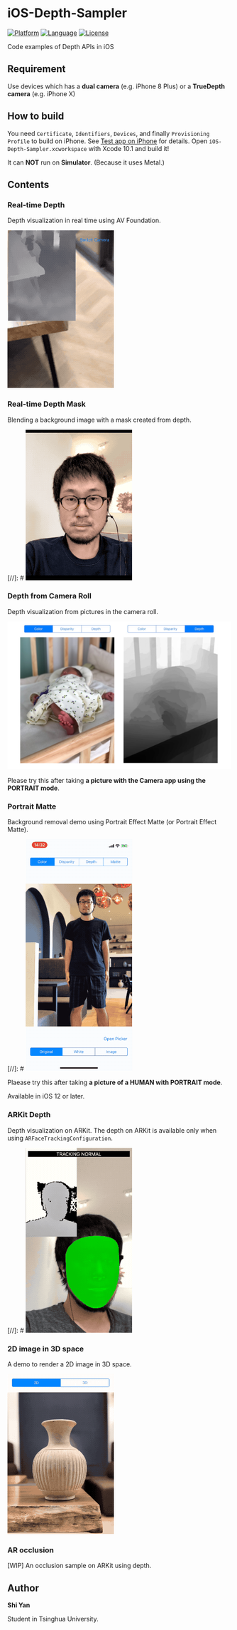 # iOS-Depth-Sampler

[![Platform](http://img.shields.io/badge/platform-ios-blue.svg?style=flat
)](https://developer.apple.com/iphone/index.action)
[![Language](http://img.shields.io/badge/language-swift-brightgreen.svg?style=flat
)](https://developer.apple.com/swift)
[![License](http://img.shields.io/badge/license-MIT-lightgrey.svg?style=flat
)](http://mit-license.org)

Code examples of Depth APIs in iOS

## Requirement

Use devices which has a **dual camera** (e.g. iPhone 8 Plus) or a **TrueDepth camera** (e.g. iPhone X)

## How to build

You need `Certificate`, `Identifiers`, `Devices`, and finally `Provisioning Profile` to build on iPhone.
See [Test app on iPhone](https://www.cnblogs.com/workky/p/6059299.html) for details.
Open `iOS-Depth-Sampler.xcworkspace` with Xcode 10.1 and build it!

It can **NOT** run on **Simulator**. (Because it uses Metal.)


## Contents

### Real-time Depth

Depth visualization in real time using AV Foundation.

![](README_resources/depth_1.gif)

### Real-time Depth Mask

Blending a background image with a mask created from depth.

[//]: # ![](README_resources/blend.gif)

### Depth from Camera Roll

Depth visualization from pictures in the camera roll.

<img src="README_resources/depth_baby_histoeq.jpg" width="600">

Please try this after taking **a picture with the Camera app using the PORTRAIT mode**.

### Portrait Matte

Background removal demo using Portrait Effect Matte (or Portrait Effect Matte). 

[//]: # ![](README_resources/portraitmatte.gif)

Plaease try this after taking **a picture of a HUMAN with PORTRAIT mode**.

Available in iOS 12 or later.

### ARKit Depth

Depth visualization on ARKit. The depth on ARKit is available only when using `ARFaceTrackingConfiguration`.

[//]: # ![](README_resources/arkit-depth.gif)

### 2D image in 3D space

A demo to render a 2D image in 3D space.

![](README_resources/3d.gif)


### AR occlusion

[WIP] An occlusion sample on ARKit using depth.

## Author

**Shi Yan**

Student in Tsinghua University.

<div style='display: none'>
- PAST WORKS:  [My Profile Summary](https://medium.com/@shu223/my-profile-summary-f14bfc1e7099#.vdh0i7clr)
- PROFILES: [LinkedIn](https://www.linkedin.com/in/shuichi-tsutsumi-525b755b/)
- BLOGS: [English](https://medium.com/@shu223/) / [Japanese](http://d.hatena.ne.jp/shu223/)
- CONTACTS: [Twitter](https://twitter.com/shu223) / [Facebook](https://www.facebook.com/shuichi.tsutsumi)
</div>
